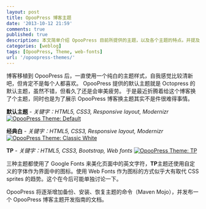 ```yaml
---
layout: post
title: OpooPress 博客主题
date: '2013-10-12 21:59'
comments: true
published: true
description: 本文简单介绍 OpooPress 目前所提供的主题，以及各个主题的特点。并提及 OpooPress 在将来会提供主题备份、安装、恢复等功能。
categories: [weblog]
tags: [OpooPress, Theme, web-fonts]
url: '/opoopress-themes/'
---
```

博客移植到 OpooPress 后，一直使用一个纯白的主题样式，自我感觉比较清新吧，但肯定不是每个人都喜欢。
OpooPress 提供的默认主题就是 Octopress 的默认主题，虽然不错，但看久了还是会审美疲劳。
于是最近折腾着给这个博客换了个主题，同时也是为了展示 OpooPress 博客换主题其实不是件很难得事情。
<!--more-->

**默认主题** - *关键字：HTML5, CSS3, Responsive layout, Modernizr*
<a href="/wp-content/uploads/2013/opoopress-theme-default.png" target="_blank" title="点击查看大图">
<img src="/wp-content/uploads/2013/opoopress-theme-default-small.png" alt="OpooPress Theme: Default"/>
</a>

**经典白** - *关键字：HTML5, CSS3, Responsive layout, Modernizr*
<a href="/wp-content/uploads/2013/opoopress-theme-classic-white.png" target="_blank" title="点击查看大图">
<img src="/wp-content/uploads/2013/opoopress-theme-classic-white-small.png" alt="OpooPress Theme: Classic White"/>
</a>


**TP** - *关键字：HTML5, CSS3, Bootstrap, Web fonts*
<a href="/wp-content/uploads/2013/opoopress-theme-tp.png" target="_blank" title="点击查看大图">
<img src="/wp-content/uploads/2013/opoopress-theme-tp-small.png" alt="OpooPress Theme: TP"/>
</a>

三种主题都使用了 Google Fonts 来美化页面中的英文字符，**TP**主题还使用自定义的字体作为界面中的图标。使用 Web Fonts 作为图标的方式似乎大有取代  CSS sprites 的趋势。这个在今后可能单独讨论一下。 

OpooPress 将逐渐增加备份、安装、恢复主题的命令（Maven Mojo），并发布一个 OpooPress 博客主题开发指南的文档。
